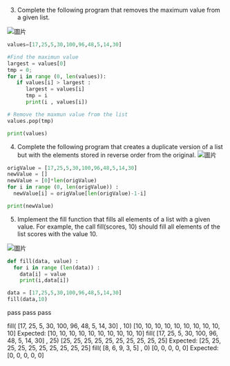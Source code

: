 03. Complete the following program that removes the maximum value from a given list.

![圖片](https://user-images.githubusercontent.com/118010660/219075508-a8ac0caf-0935-41be-a712-c4210ef3ec6f.png)

``` python
values=[17,25,5,30,100,96,48,5,14,30]

#Find the maximun value
largest = values[0]
tmp = 0;
for i in range (0, len(values)):
   if values[i] > largest :
      largest = values[i]
      tmp = i
      print(i , values[i])

# Remove the maxmun value from the list
values.pop(tmp)

print(values)
```

04. Complete the following program that creates a duplicate version of a list but with the elements stored in reverse order from the original.
![圖片](https://user-images.githubusercontent.com/118010660/219075202-c5db610e-42e8-4534-8f4b-7557d122b510.png)


``` python 
origValue = [17,25,5,30,100,96,48,5,14,30]
newValue = []
newValue = [0]*len(origValue)
for i in range (0, len(origValue)) :
  newValue[i] = origValue[len(origValue)-1-i]

print(newValue)
```

05. Implement the fill function that fills all elements of a list with a given value. For example, the call fill(scores, 10) should fill all elements of the list scores with the value 10.

![圖片](https://user-images.githubusercontent.com/118010660/219075027-93f1132b-4abf-4187-8aca-6a5af9b2a1b5.png)

``` python 
def fill(data, value) :
  for i in range (len(data)) :
    data[i] = value
    print(i,data[i])

data = [17,25,5,30,100,96,48,5,14,30]
fill(data,10)
```

pass pass pass

fill( [17, 25, 5, 30, 100, 96, 48, 5, 14, 30] , 10)
[10, 10, 10, 10, 10, 10, 10, 10, 10, 10]
Expected: [10, 10, 10, 10, 10, 10, 10, 10, 10, 10]
fill( [17, 25, 5, 30, 100, 96, 48, 5, 14, 30] , 25)
[25, 25, 25, 25, 25, 25, 25, 25, 25, 25]
Expected: [25, 25, 25, 25, 25, 25, 25, 25, 25, 25]
fill( [8, 6, 9, 3, 5] , 0)
[0, 0, 0, 0, 0]
Expected: [0, 0, 0, 0, 0]


